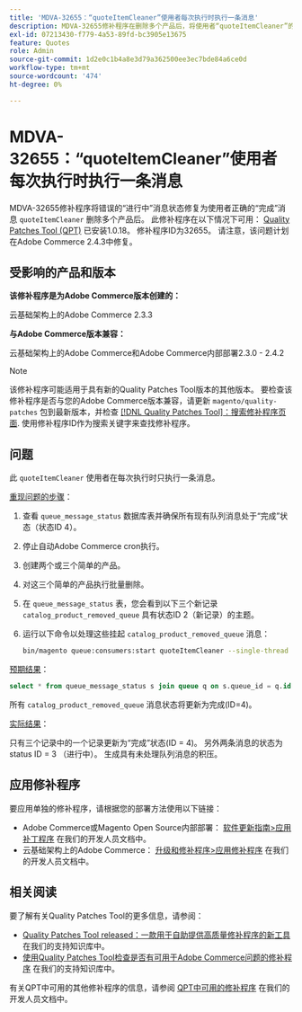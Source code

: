 ```yaml
---
title: 'MDVA-32655：“quoteItemCleaner”使用者每次执行时执行一条消息'
description: MDVA-32655修补程序在删除多个产品后，将使用者“quoteItemCleaner”的“进行中”消息状态修复为正确的“完成”消息。 安装[Quality Patches Tool (QPT)](/help/announcements/adobe-commerce-announcements/magento-quality-patches-released-new-tool-to-self-serve-quality-patches.md) 1.0.18后，即可使用此修补程序。 修补程序ID为32655。 请注意，该问题计划在Adobe Commerce 2.4.3中修复。
exl-id: 07213430-f779-4a53-89fd-bc3905e13675
feature: Quotes
role: Admin
source-git-commit: 1d2e0c1b4a8e3d79a362500ee3ec7bde84a6ce0d
workflow-type: tm+mt
source-wordcount: '474'
ht-degree: 0%

---
```


# MDVA-32655：“quoteItemCleaner”使用者每次执行时执行一条消息

MDVA-32655修补程序将错误的“进行中”消息状态修复为使用者正确的“完成”消息 `quoteItemCleaner` 删除多个产品后。 此修补程序在以下情况下可用： [Quality Patches Tool (QPT)](/help/announcements/adobe-commerce-announcements/magento-quality-patches-released-new-tool-to-self-serve-quality-patches.md) 已安装1.0.18。 修补程序ID为32655。 请注意，该问题计划在Adobe Commerce 2.4.3中修复。

## 受影响的产品和版本

**该修补程序是为Adobe Commerce版本创建的：**

云基础架构上的Adobe Commerce 2.3.3

**与Adobe Commerce版本兼容：**

云基础架构上的Adobe Commerce和Adobe Commerce内部部署2.3.0 - 2.4.2

>[!NOTE]
>
>该修补程序可能适用于具有新的Quality Patches Tool版本的其他版本。 要检查该修补程序是否与您的Adobe Commerce版本兼容，请更新 `magento/quality-patches` 包到最新版本，并检查 [[!DNL Quality Patches Tool]：搜索修补程序页面](https://devdocs.magento.com/quality-patches/tool.html#patch-grid). 使用修补程序ID作为搜索关键字来查找修补程序。

## 问题

此 `quoteItemCleaner` 使用者在每次执行时只执行一条消息。

<u>重现问题的步骤</u>：

1. 查看 `queue_message_status` 数据库表并确保所有现有队列消息处于“完成”状态（状态ID 4）。
1. 停止自动Adobe Commerce cron执行。
1. 创建两个或三个简单的产品。
1. 对这三个简单的产品执行批量删除。
1. 在 `queue_message_status` 表，您会看到以下三个新记录 `catalog_product_removed_queue` 具有状态ID 2（新记录）的主题。
1. 运行以下命令以处理这些挂起 `catalog_product_removed_queue` 消息：

   ```bash
   bin/magento queue:consumers:start quoteItemCleaner --single-thread --max-messages=100
   ```

<u>预期结果</u>：

```sql
select * from queue_message_status s join queue q on s.queue_id = q.id where q.name = "catalog_product_removed_queue";
```

所有 `catalog_product_removed_queue` 消息状态将更新为完成(ID=4)。

<u>实际结果</u>：

只有三个记录中的一个记录更新为“完成”状态(ID = 4)。 另外两条消息的状态为status ID = 3 （进行中）。 生成具有未处理队列消息的积压。

## 应用修补程序

要应用单独的修补程序，请根据您的部署方法使用以下链接：

* Adobe Commerce或Magento Open Source内部部署： [软件更新指南>应用补丁程序](https://devdocs.magento.com/guides/v2.4/comp-mgr/patching/mqp.html) 在我们的开发人员文档中。
* 云基础架构上的Adobe Commerce： [升级和修补程序>应用修补程序](https://devdocs.magento.com/cloud/project/project-patch.html) 在我们的开发人员文档中。

## 相关阅读

要了解有关Quality Patches Tool的更多信息，请参阅：

* [Quality Patches Tool released：一款用于自助提供高质量修补程序的新工具](/help/announcements/adobe-commerce-announcements/magento-quality-patches-released-new-tool-to-self-serve-quality-patches.md) 在我们的支持知识库中。
* [使用Quality Patches Tool检查是否有可用于Adobe Commerce问题的修补程序](/help/support-tools/patches-available-in-qpt-tool/check-patch-for-magento-issue-with-magento-quality-patches.md) 在我们的支持知识库中。

有关QPT中可用的其他修补程序的信息，请参阅 [QPT中可用的修补程序](https://devdocs.magento.com/quality-patches/tool.html#patch-grid) 在我们的开发人员文档中。
